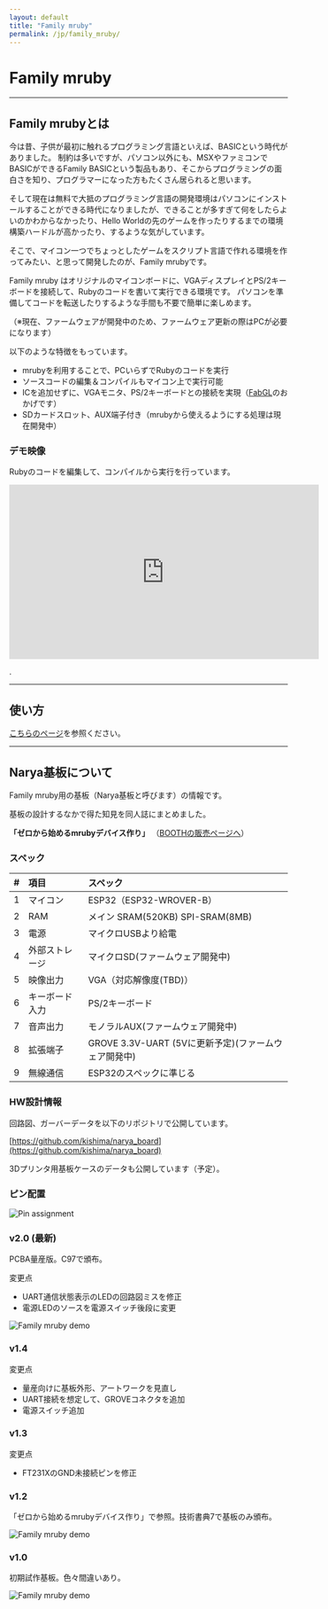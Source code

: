 ```yaml
---
layout: default
title: "Family mruby"
permalink: /jp/family_mruby/
---
```


# Family mruby

---

## Family mrubyとは

今は昔、子供が最初に触れるプログラミング言語といえば、BASICという時代がありました。
制約は多いですが、パソコン以外にも、MSXやファミコンでBASICができるFamily BASICという製品もあり、そこからプログラミングの面白さを知り、プログラマーになった方もたくさん居られると思います。

そして現在は無料で大抵のプログラミング言語の開発環境はパソコンにインストールすることができる時代になりましたが、できることが多すぎて何をしたらよいのかわからなかったり、Hello Worldの先のゲームを作ったりするまでの環境構築ハードルが高かったり、するような気がしています。

そこで、マイコン一つでちょっとしたゲームをスクリプト言語で作れる環境を作ってみたい、と思って開発したのが、Family mrubyです。

Family mruby はオリジナルのマイコンボードに、VGAディスプレイとPS/2キーボードを接続して、Rubyのコードを書いて実行できる環境です。
パソコンを準備してコードを転送したりするような手間も不要で簡単に楽しめます。

（※現在、ファームウェアが開発中のため、ファームウェア更新の際はPCが必要になります）

以下のような特徴をもっています。

* mrubyを利用することで、PCいらずでRubyのコードを実行
* ソースコードの編集＆コンパイルもマイコン上で実行可能
* ICを追加せずに、VGAモニタ、PS/2キーボードとの接続を実現（[FabGL](https://github.com/fdivitto/FabGL)のおかげです）
* SDカードスロット、AUX端子付き（mrubyから使えるようにする処理は現在開発中）

### デモ映像

Rubyのコードを編集して、コンパイルから実行を行っています。

<iframe width="560" height="315" src="https://www.youtube.com/embed/za9LFTUpPRg" frameborder="0" allow="accelerometer; autoplay; encrypted-media; gyroscope; picture-in-picture" allowfullscreen></iframe>

.

---

## 使い方

[こちらのページ](https://kishima.github.io/jp/family_mruby/manual/)を参照ください。


---

## Narya基板について

Family mruby用の基板（Narya基板と呼びます）の情報です。

基板の設計するなかで得た知見を同人誌にまとめました。

**「ゼロから始めるmrubyデバイス作り」** （[BOOTHの販売ページへ](https://silentworlds.booth.pm/items/1564678)）

### スペック

| # | 項目 | スペック |
|:---:|:---|:---|
|1 | マイコン | ESP32（ESP32-WROVER-B） |
|2 | RAM | メイン SRAM(520KB) SPI-SRAM(8MB) |
|3 | 電源 | マイクロUSBより給電 |
|4 | 外部ストレージ | マイクロSD(ファームウェア開発中) |
|5 | 映像出力 | VGA（対応解像度(TBD)） |
|6 | キーボード入力 | PS/2キーボード |
|7 | 音声出力 | モノラルAUX(ファームウェア開発中) |
|8 | 拡張端子 | GROVE 3.3V-UART (5Vに更新予定)(ファームウェア開発中) |
|9 | 無線通信 | ESP32のスペックに準じる |


### HW設計情報

回路図、ガーバーデータを以下のリポジトリで公開しています。

[https://github.com/kishima/narya_board](https://github.com/kishima/narya_board)

3Dプリンタ用基板ケースのデータも公開しています（予定）。

### ピン配置

<img src="/images/pinconfig.png" alt="Pin assignment">

### v2.0 (最新)

PCBA量産版。C97で頒布。

変更点

* UART通信状態表示のLEDの回路図ミスを修正
* 電源LEDのソースを電源スイッチ後段に変更

<img src="/images/Narya2.0.jpg" alt="Family mruby demo">

### v1.4

変更点

* 量産向けに基板外形、アートワークを見直し
* UART接続を想定して、GROVEコネクタを追加
* 電源スイッチ追加

### v1.3

変更点

* FT231XのGND未接続ピンを修正

### v1.2

「ゼロから始めるmrubyデバイス作り」で参照。技術書典7で基板のみ頒布。

<img src="/images/2nd.jpg" alt="Family mruby demo">

### v1.0

初期試作基板。色々間違いあり。

<img src="/images/1st.jpg" alt="Family mruby demo">

